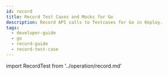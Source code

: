 ```yaml
---
id: record
title: Record Test Cases and Mocks for Go
description: Record API calls to Testcases for Go in Keploy.
tags:
  - developer-guide
  - go
  - record-guide
  - record-test-case
---
```


import RecordTest from '../operation/record.md'

<RecordTest/>
